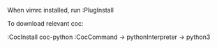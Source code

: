 When vimrc installed, run :PlugInstall

To download relevant coc:

:CocInstall coc-python
:CocCommand -> pythonInterpreter -> python3

